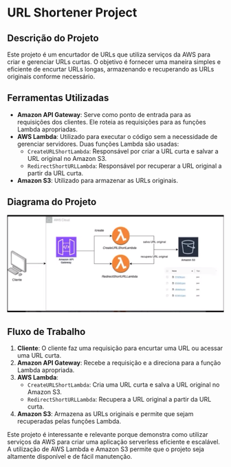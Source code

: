 # URL Shortener Project

## Descrição do Projeto
Este projeto é um encurtador de URLs que utiliza serviços da AWS para criar e gerenciar URLs curtas. O objetivo é fornecer uma maneira simples e eficiente de encurtar URLs longas, armazenando e recuperando as URLs originais conforme necessário.

## Ferramentas Utilizadas
- **Amazon API Gateway**: Serve como ponto de entrada para as requisições dos clientes. Ele roteia as requisições para as funções Lambda apropriadas.
- **AWS Lambda**: Utilizado para executar o código sem a necessidade de gerenciar servidores. Duas funções Lambda são usadas:
  - `CreateURLShortLambda`: Responsável por criar a URL curta e salvar a URL original no Amazon S3.
  - `RedirectShortURLLambda`: Responsável por recuperar a URL original a partir da URL curta.
- **Amazon S3**: Utilizado para armazenar as URLs originais.

## Diagrama do Projeto
![Diagrama do Projeto](LambdaCreateUrl/media/diagram.png)

## Fluxo de Trabalho
1. **Cliente**: O cliente faz uma requisição para encurtar uma URL ou acessar uma URL curta.
2. **Amazon API Gateway**: Recebe a requisição e a direciona para a função Lambda apropriada.
3. **AWS Lambda**:
   - `CreateURLShortLambda`: Cria uma URL curta e salva a URL original no Amazon S3.
   - `RedirectShortURLLambda`: Recupera a URL original a partir da URL curta.
4. **Amazon S3**: Armazena as URLs originais e permite que sejam recuperadas pelas funções Lambda.

Este projeto é interessante e relevante porque demonstra como utilizar serviços da AWS para criar uma aplicação serverless eficiente e escalável. A utilização de AWS Lambda e Amazon S3 permite que o projeto seja altamente disponível e de fácil manutenção.
